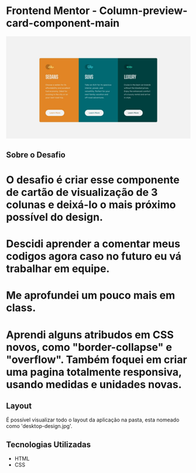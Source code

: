 # Frontend Mentor - Column-preview-card-component-main

<img src="desktop-design.jpg">

## Sobre o Desafio

# O desafio é criar esse componente de cartão de visualização de 3 colunas e deixá-lo o mais próximo possível do design.
# Descidi aprender a comentar meus codigos agora caso no futuro eu vá trabalhar em equipe.
# Me aprofundei um pouco mais em class.
# Aprendi alguns atribudos em CSS novos, como "border-collapse" e "overflow". Também foquei em criar uma pagina totalmente responsiva, usando medidas e unidades novas.


## Layout

É possível visualizar todo o layout da aplicação na pasta, esta nomeado como 'desktop-design.jpg'.

## Tecnologias Utilizadas

- HTML
- CSS
